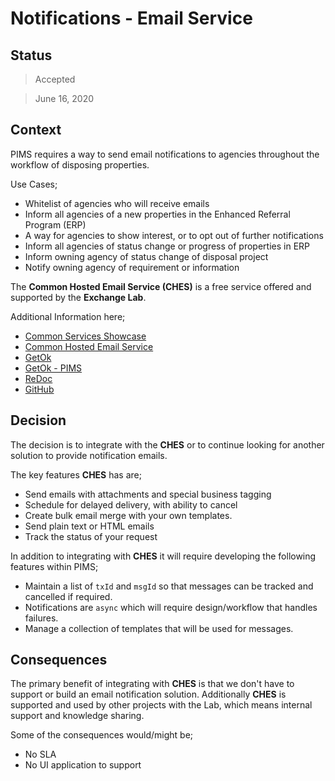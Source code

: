 # Notifications - Email Service

## Status

> Accepted

> June 16, 2020

## Context

PIMS requires a way to send email notifications to agencies throughout the workflow of disposing properties.

Use Cases;

- Whitelist of agencies who will receive emails
- Inform all agencies of a new properties in the Enhanced Referral Program (ERP)
- A way for agencies to show interest, or to opt out of further notifications
- Inform all agencies of status change or progress of properties in ERP
- Inform owning agency of status change of disposal project
- Notify owning agency of requirement or information

The **Common Hosted Email Service (CHES)** is a free service offered and supported by the **Exchange Lab**.

Additional Information here;

- [Common Services Showcase](https://bcgov.github.io/common-service-showcase/)
- [Common Hosted Email Service](https://bcgov.github.io/common-service-showcase/#CHES)
- [GetOk](https://getok.pathfinder.gov.bc.ca/getok/about)
- [GetOk - PIMS](https://getok.pathfinder.gov.bc.ca/getok/apps/PIMS)
- [ReDoc](https://ches-master-9f0fbe-prod.pathfinder.gov.bc.ca/api/v1/docs)
- [GitHub](https://github.com/bcgov/common-hosted-email-service)

## Decision

The decision is to integrate with the **CHES** or to continue looking for another solution to provide notification emails.

The key features **CHES** has are;

- Send emails with attachments and special business tagging
- Schedule for delayed delivery, with ability to cancel
- Create bulk email merge with your own templates.
- Send plain text or HTML emails
- Track the status of your request

In addition to integrating with **CHES** it will require developing the following features within PIMS;

- Maintain a list of `txId` and `msgId` so that messages can be tracked and cancelled if required.
- Notifications are `async` which will require design/workflow that handles failures.
- Manage a collection of templates that will be used for messages.

## Consequences

The primary benefit of integrating with **CHES** is that we don't have to support or build an email notification solution.
Additionally **CHES** is supported and used by other projects with the Lab, which means internal support and knowledge sharing.

Some of the consequences would/might be;

- No SLA
- No UI application to support
